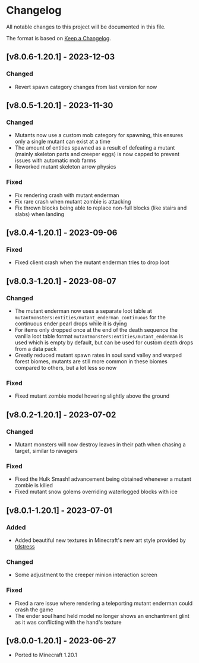 # Changelog
All notable changes to this project will be documented in this file.

The format is based on [Keep a Changelog].

## [v8.0.6-1.20.1] - 2023-12-03
### Changed
- Revert spawn category changes from last version for now

## [v8.0.5-1.20.1] - 2023-11-30
### Changed
- Mutants now use a custom mob category for spawning, this ensures only a single mutant can exist at a time
- The amount of entities spawned as a result of defeating a mutant (mainly skeleton parts and creeper eggs) is now capped to prevent issues with automatic mob farms
- Reworked mutant skeleton arrow physics
### Fixed
- Fix rendering crash with mutant enderman
- Fix rare crash when mutant zombie is attacking
- Fix thrown blocks being able to replace non-full blocks (like stairs and slabs) when landing

## [v8.0.4-1.20.1] - 2023-09-06
### Fixed
- Fixed client crash when the mutant enderman tries to drop loot

## [v8.0.3-1.20.1] - 2023-08-07
### Changed
- The mutant enderman now uses a separate loot table at `mutantmonsters:entities/mutant_enderman_continuous` for the continuous ender pearl drops while it is dying
- For items only dropped once at the end of the death sequence the vanilla loot table format `mutantmonsters:entities/mutant_enderman` is used which is empty by default, but can be used for custom death drops from a data pack
- Greatly reduced mutant spawn rates in soul sand valley and warped forest biomes, mutants are still more common in these biomes compared to others, but a lot less so now
### Fixed
- Fixed mutant zombie model hovering slightly above the ground

## [v8.0.2-1.20.1] - 2023-07-02
### Changed
- Mutant monsters will now destroy leaves in their path when chasing a target, similar to ravagers
### Fixed
- Fixed the Hulk Smash! advancement being obtained whenever a mutant zombie is killed
- Fixed mutant snow golems overriding waterlogged blocks with ice

## [v8.0.1-1.20.1] - 2023-07-01
### Added
- Added beautiful new textures in Minecraft's new art style provided by [tdstress](https://www.curseforge.com/members/tdstress)
### Changed
- Some adjustment to the creeper minion interaction screen
### Fixed
- Fixed a rare issue where rendering a teleporting mutant enderman could crash the game
- The ender soul hand held model no longer shows an enchantment glint as it was conflicting with the hand's texture

## [v8.0.0-1.20.1] - 2023-06-27
- Ported to Minecraft 1.20.1

[Keep a Changelog]: https://keepachangelog.com/en/1.0.0/

